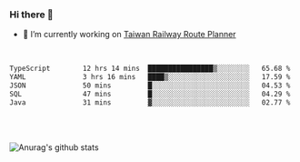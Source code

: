 ### Hi there 👋

- 🔭 I’m currently working on [Taiwan Railway Route Planner](https://github.com/Taiwan-Railway-Route-Planner)

<br/>

<!--START_SECTION:waka-->

```txt
TypeScript        12 hrs 14 mins  ████████████████▒░░░░░░░░   65.68 %
YAML              3 hrs 16 mins   ████▒░░░░░░░░░░░░░░░░░░░░   17.59 %
JSON              50 mins         █░░░░░░░░░░░░░░░░░░░░░░░░   04.53 %
SQL               47 mins         █░░░░░░░░░░░░░░░░░░░░░░░░   04.29 %
Java              31 mins         ▓░░░░░░░░░░░░░░░░░░░░░░░░   02.77 %
```

<!--END_SECTION:waka-->

<br/>
<br/>

![Anurag's github stats](https://github-readme-stats.vercel.app/api?username=DepickereSven&show_icons=true&theme=tokyonight)



<!--
**DepickereSven/DepickereSven** is a ✨ _special_ ✨ repository because its `README.md` (this file) appears on your GitHub profile.

Here are some ideas to get you started:

- 🔭 I’m currently working on ...
- 🌱 I’m currently learning ...
- 👯 I’m looking to collaborate on ...
- 🤔 I’m looking for help with ...
- 💬 Ask me about ...
- 📫 How to reach me: ...
- 😄 Pronouns: ...
- ⚡ Fun fact: ...
-->
